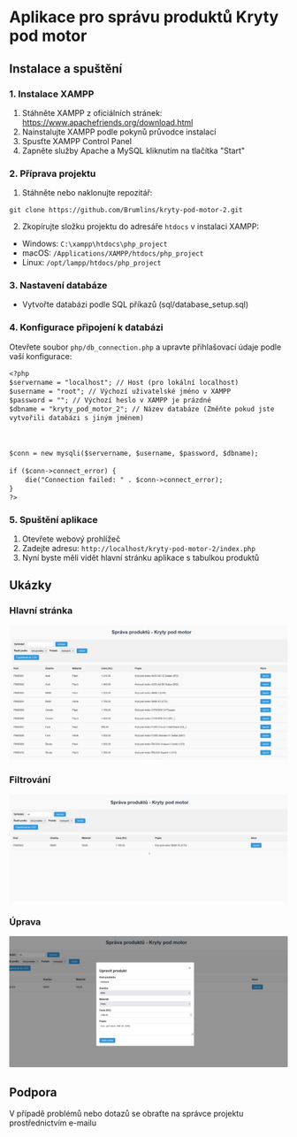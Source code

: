 # Aplikace pro správu produktů Kryty pod motor

## Instalace a spuštění

### 1. Instalace XAMPP

1. Stáhněte XAMPP z oficiálních stránek: https://www.apachefriends.org/download.html
2. Nainstalujte XAMPP podle pokynů průvodce instalací
3. Spusťte XAMPP Control Panel
4. Zapněte služby Apache a MySQL kliknutím na tlačítka "Start"

### 2. Příprava projektu

1. Stáhněte nebo naklonujte repozitář:
```
git clone https://github.com/Brumlins/kryty-pod-motor-2.git
```

2. Zkopírujte složku projektu do adresáře `htdocs` v instalaci XAMPP:
- Windows: `C:\xampp\htdocs\php_project`
- macOS: `/Applications/XAMPP/htdocs/php_project`
- Linux: `/opt/lampp/htdocs/php_project`

### 3. Nastavení databáze

- Vytvořte databázi podle SQL příkazů (sql/database_setup.sql)

### 4. Konfigurace připojení k databázi

Otevřete soubor `php/db_connection.php` a upravte přihlašovací údaje podle vaší konfigurace:
```
<?php 
$servername = "localhost"; // Host (pro lokální localhost)
$username = "root"; // Výchozí uživatelské jméno v XAMPP 
$password = ""; // Výchozí heslo v XAMPP je prázdné 
$dbname = "kryty_pod_motor_2"; // Název databáze (Změňte pokud jste vytvořili databázi s jiným jménem)



$conn = new mysqli($servername, $username, $password, $dbname); 

if ($conn->connect_error) { 
    die("Connection failed: " . $conn->connect_error); 
} 
?>
```
### 5. Spuštění aplikace

1. Otevřete webový prohlížeč
2. Zadejte adresu: `http://localhost/kryty-pod-motor-2/index.php`
3. Nyní byste měli vidět hlavní stránku aplikace s tabulkou produktů


## Ukázky

### Hlavní stránka

![Ukázka 1](img/ukazka1.PNG)

### Filtrování

![Ukázka 2](img/ukazka2.PNG)

### Úprava

![Ukázka 3](img/ukazka3.PNG)

## Podpora

V případě problémů nebo dotazů se obraťte na správce projektu prostřednictvím e-mailu